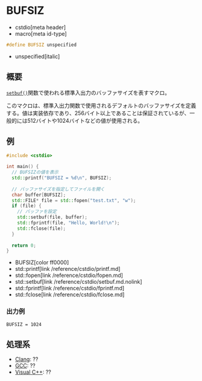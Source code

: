 # BUFSIZ
* cstdio[meta header]
* macro[meta id-type]

```cpp
#define BUFSIZ unspecified
```
* unspecified[italic]

## 概要
[`setbuf()`](/reference/cstdio/setbuf.md.nolink)関数で使われる標準入出力のバッファサイズを表すマクロ。

このマクロは、標準入出力関数で使用されるデフォルトのバッファサイズを定義する。値は実装依存であり、256バイト以上であることは保証されているが、一般的には512バイトや1024バイトなどの値が使用される。

## 例
```cpp example
#include <cstdio>

int main() {
  // BUFSIZの値を表示
  std::printf("BUFSIZ = %d\n", BUFSIZ);
  
  // バッファサイズを指定してファイルを開く
  char buffer[BUFSIZ];
  std::FILE* file = std::fopen("test.txt", "w");
  if (file) {
    // バッファを設定
    std::setbuf(file, buffer);
    std::fprintf(file, "Hello, World!\n");
    std::fclose(file);
  }
  
  return 0;
}
```
* BUFSIZ[color ff0000]
* std::printf[link /reference/cstdio/printf.md]
* std::fopen[link /reference/cstdio/fopen.md]
* std::setbuf[link /reference/cstdio/setbuf.md.nolink]
* std::fprintf[link /reference/cstdio/fprintf.md]
* std::fclose[link /reference/cstdio/fclose.md]

### 出力例
```
BUFSIZ = 1024
```

## 処理系

- [Clang](/implementation.md#clang): ??
- [GCC](/implementation.md#gcc): ??
- [Visual C++](/implementation.md#visual_cpp): ??
